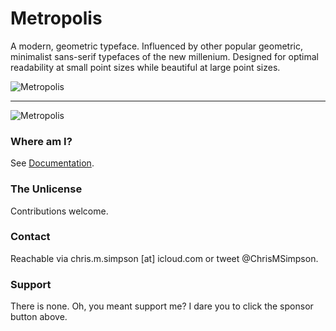 # Metropolis

A modern, geometric typeface. Influenced by other popular geometric, minimalist sans-serif typefaces of the new millenium. Designed for optimal readability at small point sizes while beautiful at large point sizes.

![Metropolis](./Specimens/Metro-1.png)

---

![Metropolis](./Specimens/Metro-2.png)

### Where am I?

See [Documentation](./Documentation/Documentation.md).

### The Unlicense

Contributions welcome.

### Contact

Reachable via chris.m.simpson [at] icloud.com or tweet @ChrisMSimpson.

### Support

There is none. Oh, you meant support me? I dare you to click the sponsor button above.

